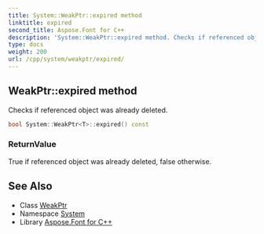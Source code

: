 ```yaml
---
title: System::WeakPtr::expired method
linktitle: expired
second_title: Aspose.Font for C++
description: 'System::WeakPtr::expired method. Checks if referenced object was already deleted in C++.'
type: docs
weight: 200
url: /cpp/system/weakptr/expired/
---
```

## WeakPtr::expired method


Checks if referenced object was already deleted.

```cpp
bool System::WeakPtr<T>::expired() const
```


### ReturnValue

True if referenced object was already deleted, false otherwise.

## See Also

* Class [WeakPtr](../)
* Namespace [System](../../)
* Library [Aspose.Font for C++](../../../)
